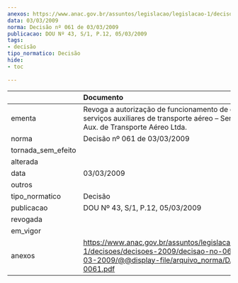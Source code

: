 ```yaml
---
anexos: https://www.anac.gov.br/assuntos/legislacao/legislacao-1/decisoes/decisoes-2009/decisao-no-061-de-03-03-2009/@@display-file/arquivo_norma/DA2009-0061.pdf
data: 03/03/2009
norma: Decisão nº 061 de 03/03/2009
publicacao: DOU Nº 43, S/1, P.12, 05/03/2009
tags:
- decisão
tipo_normatico: Decisão
hide: 
- toc 
 
---
```


|                    | Documento                                                                                                                                                 |
|:-------------------|:----------------------------------------------------------------------------------------------------------------------------------------------------------|
| ementa             | Revoga a autorização de funcionamento de empresa de serviços auxiliares de transporte aéreo – Sentinela Serv. Aux. de Transporte Aéreo Ltda.              |
| norma              | Decisão nº 061 de 03/03/2009                                                                                                                              |
| tornada_sem_efeito |                                                                                                                                                           |
| alterada           |                                                                                                                                                           |
| data               | 03/03/2009                                                                                                                                                |
| outros             |                                                                                                                                                           |
| tipo_normatico     | Decisão                                                                                                                                                   |
| publicacao         | DOU Nº 43, S/1, P.12, 05/03/2009                                                                                                                          |
| revogada           |                                                                                                                                                           |
| em_vigor           |                                                                                                                                                           |
| anexos             | https://www.anac.gov.br/assuntos/legislacao/legislacao-1/decisoes/decisoes-2009/decisao-no-061-de-03-03-2009/@@display-file/arquivo_norma/DA2009-0061.pdf |